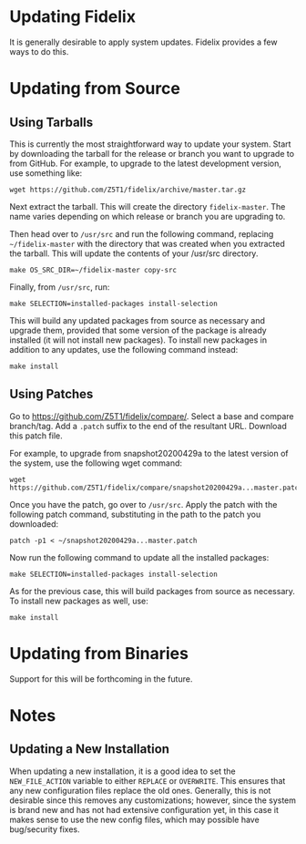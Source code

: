 Updating Fidelix
================

It is generally desirable to apply system updates. Fidelix provides a few ways
to do this.

# Updating from Source

## Using Tarballs

This is currently the most straightforward way to update your system. Start by
downloading the tarball for the release or branch you want to upgrade to from
GitHub. For example, to upgrade to the latest development version, use
something like:

    wget https://github.com/Z5T1/fidelix/archive/master.tar.gz

Next extract the tarball. This will create the directory `fidelix-master`. The
name varies depending on which release or branch you are upgrading to.

Then head over to `/usr/src` and run the following command, replacing
`~/fidelix-master` with the directory that was created when you extracted the
tarball. This will update the contents of your /usr/src directory.

    make OS_SRC_DIR=~/fidelix-master copy-src

Finally, from `/usr/src`, run:

    make SELECTION=installed-packages install-selection

This will build any updated packages from source as necessary and upgrade them,
provided that some version of the package is already installed (it will not
install new packages). To install new packages in addition to any updates, use
the following command instead:

    make install

## Using Patches

Go to https://github.com/Z5T1/fidelix/compare/. Select a base and compare
branch/tag. Add a `.patch` suffix to the end of the resultant URL. Download
this patch file.

For example, to upgrade from snapshot20200429a to the latest version of the
system, use the following wget command:

    wget https://github.com/Z5T1/fidelix/compare/snapshot20200429a...master.patch

Once you have the patch, go over to `/usr/src`. Apply the patch with the
following patch command, substituting in the path to the patch you downloaded:

    patch -p1 < ~/snapshot20200429a...master.patch

Now run the following command to update all the installed packages:

    make SELECTION=installed-packages install-selection

As for the previous case, this will build packages from source as necessary. To
install new packages as well, use:

    make install

# Updating from Binaries

Support for this will be forthcoming in the future.

# Notes

## Updating a New Installation

When updating a new installation, it is a good idea to set the
`NEW_FILE_ACTION` variable to either `REPLACE` or `OVERWRITE`. This ensures
that any new configuration files replace the old ones. Generally, this is not
desirable since this removes any customizations; however, since the system is
brand new and has not had extensive configuration yet, in this case it makes
sense to use the new config files, which may possible have bug/security fixes.

